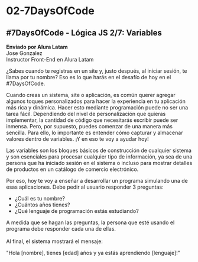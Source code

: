 # 02-7DaysOfCode

<h2><b>#7DaysOfCode</b> - Lógica JS 2/7: Variables</h2>

<p>
  <b>Enviado por Alura Latam</b></br>
  Jose Gonzalez</br>
  Instructor Front-End en Alura Latam
</p>

<p>¿Sabes cuando te registras en un site y, justo después, al iniciar sesión, te llama por tu nombre? Eso es lo que harás en el desafío de hoy en el #7DaysOfCode.</p>

<p>Cuando creas un sistema, site o aplicación, es común querer agregar algunos toques personalizados para hacer la experiencia en tu aplicación más rica y dinámica.
Hacer esto mediante programación puede no ser una tarea fácil. Dependiendo del nivel de personalización que quieras implementar, la cantidad de código que necesitarás escribir puede ser inmensa.
Pero, por supuesto, puedes comenzar de una manera más sencilla. Para ello, lo importante es entender cómo capturar y almacenar valores dentro de variables. ¡Y en eso te voy a ayudar hoy!</p> 

<p>Las variables son los bloques básicos de construcción de cualquier sistema y son esenciales para procesar cualquier tipo de información, ya sea de una persona que ha iniciado sesión en el sistema o incluso para mostrar detalles de productos en un catálogo de comercio electrónico.</p>

<p>Por eso, hoy te voy a enseñar a desarrollar un programa simulando una de esas aplicaciones. Debe pedir al usuario responder 3 preguntas:</p>

<ul>
  <li>¿Cuál es tu nombre?</li>
  <li>¿Cuántos años tienes?</li>
  <li>¿Qué lenguaje de programación estás estudiando?</li>
</ul>

<p>
A medida que se hagan las preguntas, la persona que esté usando el programa debe responder cada una de ellas.<br>
<br>
  Al final, el sistema mostrará el mensaje:
</p>

<p>"Hola [nombre], tienes [edad] años y ya estás aprendiendo [lenguaje]!"</p>

